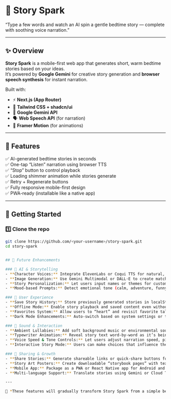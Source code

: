 # 🌙 Story Spark

“Type a few words and watch an AI spin a gentle bedtime story — complete with soothing voice narration.”

<!-- ![Story Spark Screenshot](https://via.placeholder.com/800x400?text=Story+Spark+App+Preview) -->

---

## ✨ Overview

**Story Spark** is a mobile-first web app that generates short, warm bedtime stories based on your ideas.  
It’s powered by **Google Gemini** for creative story generation and **browser speech synthesis** for instant narration.  

Built with:
- ⚡ **Next.js (App Router)**
- 🎨 **Tailwind CSS + shadcn/ui**
- 🤖 **Google Gemini API**
- 🗣️ **Web Speech API** (for narration)
- 💫 **Framer Motion** (for animations)

---

## 🧱 Features

✅ AI-generated bedtime stories in seconds  
✅ One-tap “Listen” narration using browser TTS  
✅ “Stop” button to control playback  
✅ Loading shimmer animation while stories generate  
✅ Retry + Regenerate buttons  
✅ Fully responsive mobile-first design  
✅ PWA-ready (installable like a native app)

---

## 🚀 Getting Started

### 1️⃣ Clone the repo
```bash
git clone https://github.com/<your-username>/story-spark.git
cd story-spark


## 🌈 Future Enhancements

### 🧠 AI & Storytelling
- **Character Voices:** Integrate ElevenLabs or Coqui TTS for natural, expressive storytelling voices.  
- **Image Generation:** Use Gemini Multimodal or DALL·E to create matching illustrations for each story.  
- **Story Personalization:** Let users input names or themes for customized bedtime stories.  
- **Mood-based Prompts:** Detect emotional tone (calm, adventure, funny) and adjust storytelling style.  

### 💾 User Experience
- **Save Story History:** Store previously generated stories in localStorage or a cloud database (Supabase/Firebase).  
- **Offline Mode:** Enable story playback and saved content even without an internet connection.  
- **Favorites System:** Allow users to “heart” and revisit favorite tales.  
- **Dark Mode Enhancements:** Auto-switch based on system settings or time of day for bedtime comfort.  

### 🎵 Sound & Interaction
- **Ambient Lullabies:** Add soft background music or environmental sounds during narration.  
- **Typewriter Animation:** Reveal story text word-by-word as it’s being read aloud.  
- **Voice Speed & Tone Controls:** Let users adjust narration speed, pitch, and style.  
- **Interactive Story Mode:** Users can make choices that influence the story’s outcome.  

### 📲 Sharing & Growth
- **Share Stories:** Generate shareable links or quick-share buttons for WhatsApp, X (Twitter), and Facebook.  
- **Story Art Posters:** Create downloadable “storybook pages” with text + generated image.  
- **Mobile App:** Package as a PWA or React Native app for Android and iOS.  
- **Multi-language Support:** Translate stories using Gemini or Cloud Translate API.  

---

🚧 *These features will gradually transform Story Spark from a simple bedtime storyteller into a fully interactive AI story companion.*
